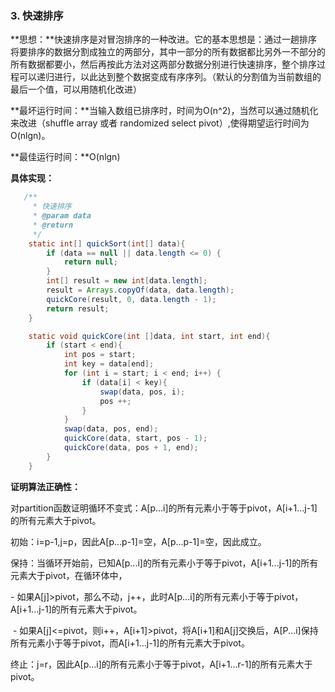 ### 3. 快速排序

**思想：**快速排序是对冒泡排序的一种改进。它的基本思想是：通过一趟排序将要排序的数据分割成独立的两部分，其中一部分的所有数据都比另外一不部分的所有数据都要小，然后再按此方法对这两部分数据分别进行快速排序，整个排序过程可以递归进行，以此达到整个数据变成有序序列。（默认的分割值为当前数组的最后一个值，可以用随机化改进）

**最坏运行时间：**当输入数组已排序时，时间为O\(n^2\)，当然可以通过随机化来改进（shuffle array 或者 randomized select pivot）,使得期望运行时间为O\(nlgn\)。

**最佳运行时间：**O\(nlgn\)

**具体实现：**

```java
   /**
     * 快速排序
     * @param data
     * @return
     */
    static int[] quickSort(int[] data){
        if (data == null || data.length <= 0) {
            return null;
        }
        int[] result = new int[data.length];
        result = Arrays.copyOf(data, data.length);
        quickCore(result, 0, data.length - 1);
        return result;
    }

    static void quickCore(int []data, int start, int end){
        if (start < end){
            int pos = start;
            int key = data[end];
            for (int i = start; i < end; i++) {
                if (data[i] < key){
                    swap(data, pos, i);
                    pos ++;
                }
            }
            swap(data, pos, end);
            quickCore(data, start, pos - 1);
            quickCore(data, pos + 1, end);
        }
    }
```

**证明算法正确性：**

对partition函数证明循环不变式：A\[p...i\]的所有元素小于等于pivot，A\[i+1...j-1\]的所有元素大于pivot。

初始：i=p-1,j=p，因此A\[p...p-1\]=空，A\[p...p-1\]=空，因此成立。

保持：当循环开始前，已知A\[p...i\]的所有元素小于等于pivot，A\[i+1...j-1\]的所有元素大于pivot，在循环体中，

 - 如果A\[j\]&gt;pivot，那么不动，j++，此时A\[p...i\]的所有元素小于等于pivot，A\[i+1...j-1\]的所有元素大于pivot。

 - 如果A\[j\]&lt;=pivot，则i++，A\[i+1\]&gt;pivot，将A\[i+1\]和A\[j\]交换后，A\[P...i\]保持所有元素小于等于pivot，而A\[i+1...j-1\]的所有元素大于pivot。

终止：j=r，因此A\[p...i\]的所有元素小于等于pivot，A\[i+1...r-1\]的所有元素大于pivot。

